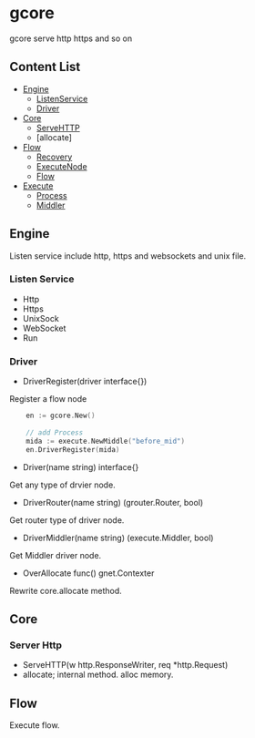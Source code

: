 # gcore
gcore serve http https and so on

## Content List

- [Engine](#engine)
  - [ListenService](#listen-service)
  - [Driver](#driver)
- [Core](#core)
  - [ServeHTTP](#server-http)
  - [allocate]
- [Flow](#flow)
  - [Recovery](#recovery)
  - [ExecuteNode](#execute-node)
  - [Flow](#flow)
- [Execute](#execute)
  - [Process](#process)
  - [Middler](#middler)

## Engine

Listen service include http, https and websockets and unix file.

### Listen Service

- Http
- Https
- UnixSock
- WebSocket
- Run

### Driver

- DriverRegister(driver interface{})

Register a flow node

```go
    en := gcore.New()
    
    // add Process
    mida := execute.NewMiddle("before_mid")
    en.DriverRegister(mida)
```
- Driver(name string) interface{} 

Get any type of drvier node.

- DriverRouter(name string) (grouter.Router, bool) 

Get router type of driver node.

- DriverMiddler(name string) (execute.Middler, bool)

Get Middler driver node.

- OverAllocate func() gnet.Contexter

Rewrite core.allocate method.

## Core

### Server Http

- ServeHTTP(w http.ResponseWriter, req *http.Request) 
- allocate; internal method. alloc memory.

## Flow

Execute flow.

### 
